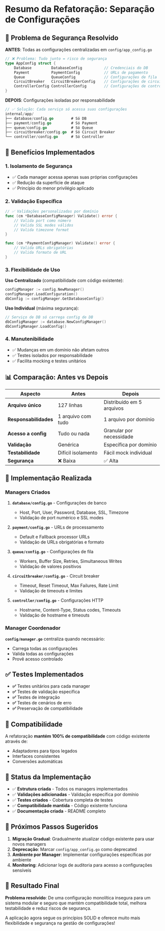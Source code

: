# Resumo da Refatoração: Separação de Configurações

## 🔐 Problema de Segurança Resolvido

**ANTES**: Todas as configurações centralizadas em `config/app_config.go`
```go
// ❌ Problema: Tudo junto = risco de segurança
type AppConfig struct {
    Database         DatabaseConfig          // Credenciais do DB
    Payment          PaymentConfig           // URLs de pagamento  
    Queue            QueueConfig             // Configurações de fila
    CircuitBreaker   CircuitBreakerConfig    // Configurações de circuit breaker
    ControllerConfig ControllerConfig        // Configurações de controller
}
```

**DEPOIS**: Configurações isoladas por responsabilidade
```go
// ✅ Solução: Cada serviço só acessa suas configurações
internal/app/
├── database/config.go        # Só DB
├── payment/config.go         # Só Payment
├── queue/config.go           # Só Queue  
├── circuitbreaker/config.go  # Só Circuit Breaker
└── controller/config.go      # Só Controller
```

## 🚀 Benefícios Implementados

### 1. **Isolamento de Segurança**
- ✅ Cada manager acessa apenas suas próprias configurações
- ✅ Redução da superfície de ataque
- ✅ Princípio do menor privilégio aplicado

### 2. **Validação Específica**
```go
// ✅ Validações personalizadas por domínio
func (cm *DatabaseConfigManager) Validate() error {
    // Valida port como número
    // Valida SSL modes válidos
    // Valida timezone format
}

func (cm *PaymentConfigManager) Validate() error {
    // Valida URLs obrigatórias
    // Valida formato de URL
}
```

### 3. **Flexibilidade de Uso**

**Uso Centralizado** (compatibilidade com código existente):
```go
configManager := config.NewManager()
configManager.LoadConfiguration()
dbConfig := configManager.GetDatabaseConfig()
```

**Uso Individual** (máxima segurança):
```go
// Serviço de DB só carrega config de DB
dbConfigManager := database.NewConfigManager()
dbConfigManager.LoadConfig()
```

### 4. **Manutenibilidade**
- ✅ Mudanças em um domínio não afetam outros
- ✅ Testes isolados por responsabilidade
- ✅ Facilita mocking e testes unitários

## 📊 Comparação: Antes vs Depois

| Aspecto | Antes | Depois |
|---------|-------|--------|
| **Arquivo único** | 127 linhas | Distribuído em 5 arquivos |
| **Responsabilidades** | 1 arquivo com tudo | 1 arquivo por domínio |
| **Acesso a config** | Tudo ou nada | Granular por necessidade |
| **Validação** | Genérica | Específica por domínio |
| **Testabilidade** | Difícil isolamento | Fácil mock individual |
| **Segurança** | ❌ Baixa | ✅ Alta |

## 🔧 Implementação Realizada

### Managers Criados

1. **`database/config.go`** - Configurações de banco
   - Host, Port, User, Password, Database, SSL, Timezone
   - Validação de port numérico e SSL modes

2. **`payment/config.go`** - URLs de processamento
   - Default e Fallback processor URLs
   - Validação de URLs obrigatórias e formato

3. **`queue/config.go`** - Configurações de fila
   - Workers, Buffer Size, Retries, Simultaneous Writes
   - Validação de valores positivos

4. **`circuitbreaker/config.go`** - Circuit breaker
   - Timeout, Reset Timeout, Max Failures, Rate Limit
   - Validação de timeouts e limites

5. **`controller/config.go`** - Configurações HTTP
   - Hostname, Content-Type, Status codes, Timeouts
   - Validação de hostname e timeouts

### Manager Coordenador

**`config/manager.go`** centraliza quando necessário:
- Carrega todas as configurações
- Valida todas as configurações  
- Provê acesso controlado

## ✅ Testes Implementados

- **✅** Testes unitários para cada manager
- **✅** Testes de validação específica  
- **✅** Testes de integração
- **✅** Testes de cenários de erro
- **✅** Preservação de compatibilidade

## 🔄 Compatibilidade

A refatoração **mantém 100% de compatibilidade** com código existente através de:
- Adaptadores para tipos legados
- Interfaces consistentes
- Conversões automáticas

## 🚦 Status da Implementação

- ✅ **Estrutura criada** - Todos os managers implementados
- ✅ **Validações adicionadas** - Validação específica por domínio
- ✅ **Testes criados** - Cobertura completa de testes
- ✅ **Compatibilidade mantida** - Código existente funciona
- ✅ **Documentação criada** - README completo

## 🎯 Próximos Passos Sugeridos

1. **Migração Gradual**: Gradualmente atualizar código existente para usar novos managers
2. **Deprecação**: Marcar `config/app_config.go` como deprecated  
3. **Ambiente por Manager**: Implementar configurações específicas por ambiente
4. **Monitoring**: Adicionar logs de auditoria para acesso a configurações sensíveis

## 🎉 Resultado Final

**Problema resolvido**: De uma configuração monolítica insegura para um sistema modular e seguro que mantém compatibilidade total, melhora testabilidade e reduz riscos de segurança.

A aplicação agora segue os princípios SOLID e oferece muito mais flexibilidade e segurança na gestão de configurações!

